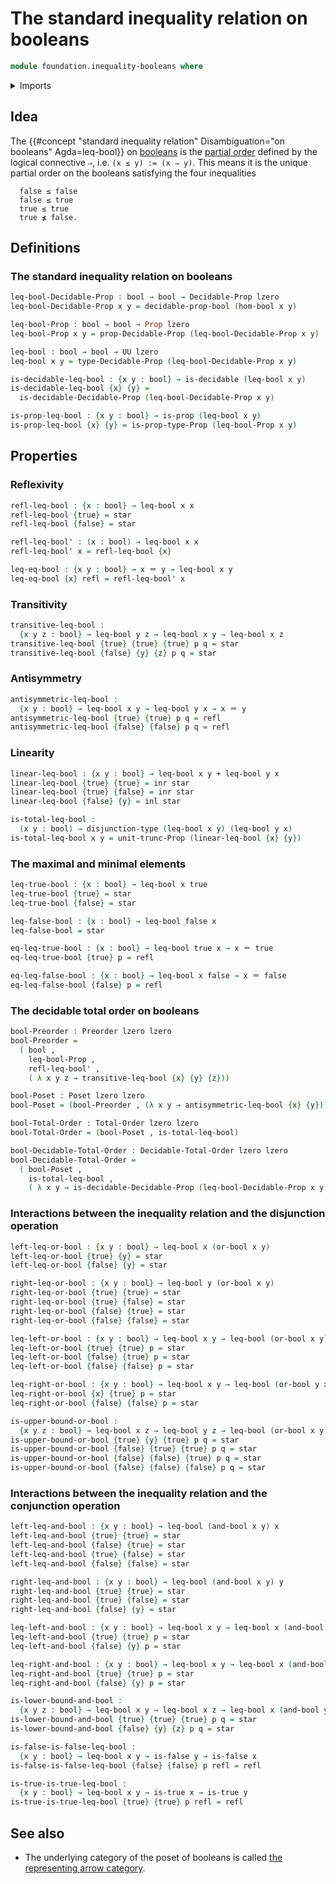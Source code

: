 # The standard inequality relation on booleans

```agda
module foundation.inequality-booleans where
```

<details><summary>Imports</summary>

```agda
open import foundation.booleans
open import foundation.decidable-propositions
open import foundation.decidable-types
open import foundation.dependent-pair-types
open import foundation.disjunction
open import foundation.logical-operations-booleans
open import foundation.propositional-truncations
open import foundation.unit-type
open import foundation.universe-levels

open import foundation-core.coproduct-types
open import foundation-core.identity-types
open import foundation-core.propositions

open import order-theory.decidable-total-orders
open import order-theory.posets
open import order-theory.preorders
open import order-theory.total-orders
```

</details>

## Idea

The
{{#concept "standard inequality relation" Disambiguation="on booleans" Agda=leq-bool}}
on [booleans](foundation.booleans.md) is the
[partial order](order-theory.posets.md) defined by the logical connective `⇒`,
i.e. `(x ≤ y) := (x ⇒ y)`. This means it is the unique partial order on the
booleans satisfying the four inequalities

```text
  false ≤ false
  false ≤ true
  true ≤ true
  true ≰ false.
```

## Definitions

### The standard inequality relation on booleans

```agda
leq-bool-Decidable-Prop : bool → bool → Decidable-Prop lzero
leq-bool-Decidable-Prop x y = decidable-prop-bool (hom-bool x y)

leq-bool-Prop : bool → bool → Prop lzero
leq-bool-Prop x y = prop-Decidable-Prop (leq-bool-Decidable-Prop x y)

leq-bool : bool → bool → UU lzero
leq-bool x y = type-Decidable-Prop (leq-bool-Decidable-Prop x y)

is-decidable-leq-bool : {x y : bool} → is-decidable (leq-bool x y)
is-decidable-leq-bool {x} {y} =
  is-decidable-Decidable-Prop (leq-bool-Decidable-Prop x y)

is-prop-leq-bool : {x y : bool} → is-prop (leq-bool x y)
is-prop-leq-bool {x} {y} = is-prop-type-Prop (leq-bool-Prop x y)
```

## Properties

### Reflexivity

```agda
refl-leq-bool : {x : bool} → leq-bool x x
refl-leq-bool {true} = star
refl-leq-bool {false} = star

refl-leq-bool' : (x : bool) → leq-bool x x
refl-leq-bool' x = refl-leq-bool {x}

leq-eq-bool : {x y : bool} → x ＝ y → leq-bool x y
leq-eq-bool {x} refl = refl-leq-bool' x
```

### Transitivity

```agda
transitive-leq-bool :
  {x y z : bool} → leq-bool y z → leq-bool x y → leq-bool x z
transitive-leq-bool {true} {true} {true} p q = star
transitive-leq-bool {false} {y} {z} p q = star
```

### Antisymmetry

```agda
antisymmetric-leq-bool :
  {x y : bool} → leq-bool x y → leq-bool y x → x ＝ y
antisymmetric-leq-bool {true} {true} p q = refl
antisymmetric-leq-bool {false} {false} p q = refl
```

### Linearity

```agda
linear-leq-bool : {x y : bool} → leq-bool x y + leq-bool y x
linear-leq-bool {true} {true} = inr star
linear-leq-bool {true} {false} = inr star
linear-leq-bool {false} {y} = inl star

is-total-leq-bool :
  (x y : bool) → disjunction-type (leq-bool x y) (leq-bool y x)
is-total-leq-bool x y = unit-trunc-Prop (linear-leq-bool {x} {y})
```

### The maximal and minimal elements

```agda
leq-true-bool : {x : bool} → leq-bool x true
leq-true-bool {true} = star
leq-true-bool {false} = star

leq-false-bool : {x : bool} → leq-bool false x
leq-false-bool = star

eq-leq-true-bool : {x : bool} → leq-bool true x → x ＝ true
eq-leq-true-bool {true} p = refl

eq-leq-false-bool : {x : bool} → leq-bool x false → x ＝ false
eq-leq-false-bool {false} p = refl
```

### The decidable total order on booleans

```agda
bool-Preorder : Preorder lzero lzero
bool-Preorder =
  ( bool ,
    leq-bool-Prop ,
    refl-leq-bool' ,
    ( λ x y z → transitive-leq-bool {x} {y} {z}))

bool-Poset : Poset lzero lzero
bool-Poset = (bool-Preorder , (λ x y → antisymmetric-leq-bool {x} {y}))

bool-Total-Order : Total-Order lzero lzero
bool-Total-Order = (bool-Poset , is-total-leq-bool)

bool-Decidable-Total-Order : Decidable-Total-Order lzero lzero
bool-Decidable-Total-Order =
  ( bool-Poset ,
    is-total-leq-bool ,
    ( λ x y → is-decidable-Decidable-Prop (leq-bool-Decidable-Prop x y)))
```

### Interactions between the inequality relation and the disjunction operation

```agda
left-leq-or-bool : {x y : bool} → leq-bool x (or-bool x y)
left-leq-or-bool {true} {y} = star
left-leq-or-bool {false} {y} = star

right-leq-or-bool : {x y : bool} → leq-bool y (or-bool x y)
right-leq-or-bool {true} {true} = star
right-leq-or-bool {true} {false} = star
right-leq-or-bool {false} {true} = star
right-leq-or-bool {false} {false} = star

leq-left-or-bool : {x y : bool} → leq-bool x y → leq-bool (or-bool x y) y
leq-left-or-bool {true} {true} p = star
leq-left-or-bool {false} {true} p = star
leq-left-or-bool {false} {false} p = star

leq-right-or-bool : {x y : bool} → leq-bool x y → leq-bool (or-bool y x) y
leq-right-or-bool {x} {true} p = star
leq-right-or-bool {false} {false} p = star

is-upper-bound-or-bool :
  {x y z : bool} → leq-bool x z → leq-bool y z → leq-bool (or-bool x y) z
is-upper-bound-or-bool {true} {y} {true} p q = star
is-upper-bound-or-bool {false} {true} {true} p q = star
is-upper-bound-or-bool {false} {false} {true} p q = star
is-upper-bound-or-bool {false} {false} {false} p q = star
```

### Interactions between the inequality relation and the conjunction operation

```agda
left-leq-and-bool : {x y : bool} → leq-bool (and-bool x y) x
left-leq-and-bool {true} {true} = star
left-leq-and-bool {false} {true} = star
left-leq-and-bool {true} {false} = star
left-leq-and-bool {false} {false} = star

right-leq-and-bool : {x y : bool} → leq-bool (and-bool x y) y
right-leq-and-bool {true} {true} = star
right-leq-and-bool {true} {false} = star
right-leq-and-bool {false} {y} = star

leq-left-and-bool : {x y : bool} → leq-bool x y → leq-bool x (and-bool x y)
leq-left-and-bool {true} {true} p = star
leq-left-and-bool {false} {y} p = star

leq-right-and-bool : {x y : bool} → leq-bool x y → leq-bool x (and-bool y x)
leq-right-and-bool {true} {true} p = star
leq-right-and-bool {false} {y} p = star

is-lower-bound-and-bool :
  {x y z : bool} → leq-bool x y → leq-bool x z → leq-bool x (and-bool y z)
is-lower-bound-and-bool {true} {true} {true} p q = star
is-lower-bound-and-bool {false} {y} {z} p q = star
```

```agda
is-false-is-false-leq-bool :
  {x y : bool} → leq-bool x y → is-false y → is-false x
is-false-is-false-leq-bool {false} {false} p refl = refl

is-true-is-true-leq-bool :
  {x y : bool} → leq-bool x y → is-true x → is-true y
is-true-is-true-leq-bool {true} {true} p refl = refl
```

## See also

- The underlying category of the poset of booleans is called
  [the representing arrow category](category-theory.representing-arrow-category.md).
